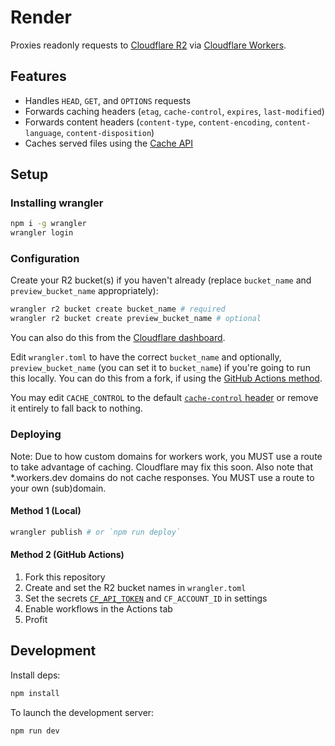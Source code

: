 # Render

Proxies readonly requests to [Cloudflare R2](https://developers.cloudflare.com/r2) via [Cloudflare Workers](https://workers.dev).

## Features
- Handles `HEAD`, `GET`, and `OPTIONS` requests
- Forwards caching headers (`etag`, `cache-control`, `expires`, `last-modified`)
- Forwards content headers (`content-type`, `content-encoding`, `content-language`, `content-disposition`)
- Caches served files using the [Cache API](https://developers.cloudflare.com/workers/runtime-apis/cache/)

## Setup

### Installing wrangler

```sh
npm i -g wrangler
wrangler login
```

### Configuration

Create your R2 bucket(s) if you haven't already (replace `bucket_name` and `preview_bucket_name` appropriately):
```sh
wrangler r2 bucket create bucket_name # required
wrangler r2 bucket create preview_bucket_name # optional
```
You can also do this from the [Cloudflare dashboard](https://dash.cloudflare.com/?to=/:account/r2/buckets/new).

Edit `wrangler.toml` to have the correct `bucket_name` and optionally, `preview_bucket_name`  (you can set it to `bucket_name`) if you're going to run this locally.
You can do this from a fork, if using the [GitHub Actions method](#method-2-github-actions).

You may edit `CACHE_CONTROL` to the default [`cache-control` header](https://developer.mozilla.org/en-US/docs/Web/HTTP/Headers/Cache-Control) or remove it entirely to fall back to nothing.

### Deploying

Note: Due to how custom domains for workers work, you MUST use a route to take advantage of caching. Cloudflare may fix this soon.
Also note that *.workers.dev domains do not cache responses. You MUST use a route to your own (sub)domain.

#### Method 1 (Local)
```sh
wrangler publish # or `npm run deploy`
```

#### Method 2 (GitHub Actions)
1. Fork this repository
2. Create and set the R2 bucket names in `wrangler.toml`
3. Set the secrets [`CF_API_TOKEN`](https://dash.cloudflare.com/profile/api-tokens) and `CF_ACCOUNT_ID` in settings
4. Enable workflows in the Actions tab
5. Profit

## Development

Install deps:
```sh
npm install
```

To launch the development server:
```sh
npm run dev
```
